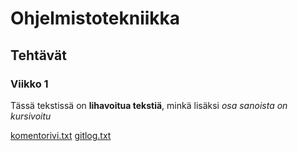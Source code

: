 # Ohjelmistotekniikka

## Tehtävät

### Viikko 1

Tässä tekstissä on **lihavoitua tekstiä**,
minkä lisäksi *osa sanoista on kursivoitu*

[komentorivi.txt](https://github.com/kerkkanen/ot-harjoitustyo/blob/main/laskarit/komentorivi.txt)
[gitlog.txt](https://github.com/kerkkanen/ot-harjoitustyo/blob/main/laskarit/gitlog.txt)

